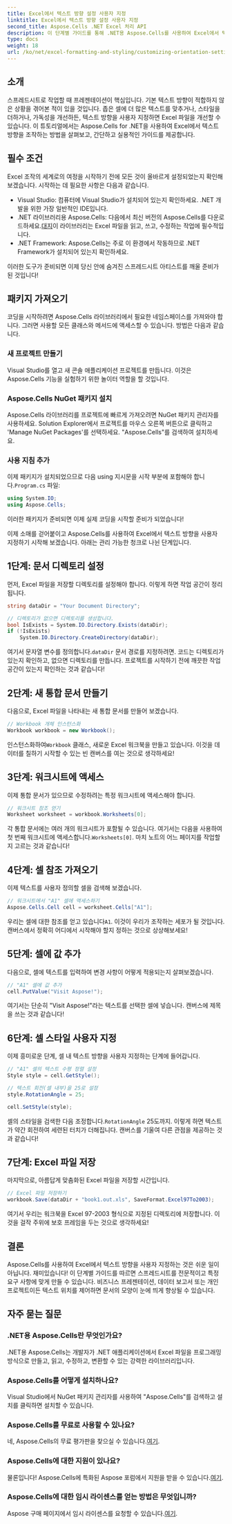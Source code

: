 ```yaml
---
title: Excel에서 텍스트 방향 설정 사용자 지정
linktitle: Excel에서 텍스트 방향 설정 사용자 지정
second_title: Aspose.Cells .NET Excel 처리 API
description: 이 단계별 가이드를 통해 .NET용 Aspose.Cells를 사용하여 Excel에서 텍스트 방향을 사용자 지정하는 방법을 알아보세요.
type: docs
weight: 18
url: /ko/net/excel-formatting-and-styling/customizing-orientation-settings-for-text/
---
```

## 소개
스프레드시트로 작업할 때 프레젠테이션이 핵심입니다. 기본 텍스트 방향이 적합하지 않은 상황을 겪어본 적이 있을 것입니다. 좁은 셀에 더 많은 텍스트를 맞추거나, 스타일을 더하거나, 가독성을 개선하든, 텍스트 방향을 사용자 지정하면 Excel 파일을 개선할 수 있습니다. 이 튜토리얼에서는 Aspose.Cells for .NET을 사용하여 Excel에서 텍스트 방향을 조작하는 방법을 살펴보고, 간단하고 실용적인 가이드를 제공합니다.

## 필수 조건

Excel 조작의 세계로의 여정을 시작하기 전에 모든 것이 올바르게 설정되었는지 확인해 보겠습니다. 시작하는 데 필요한 사항은 다음과 같습니다.

- Visual Studio: 컴퓨터에 Visual Studio가 설치되어 있는지 확인하세요. .NET 개발을 위한 가장 일반적인 IDE입니다.
- .NET 라이브러리용 Aspose.Cells: 다음에서 최신 버전의 Aspose.Cells를 다운로드하세요.[대지](https://releases.aspose.com/cells/net/)이 라이브러리는 Excel 파일을 읽고, 쓰고, 수정하는 작업에 필수적입니다.
- .NET Framework: Aspose.Cells는 주로 이 환경에서 작동하므로 .NET Framework가 설치되어 있는지 확인하세요.
  
이러한 도구가 준비되면 이제 당신 안에 숨겨진 스프레드시트 아티스트를 깨울 준비가 된 것입니다!

## 패키지 가져오기

코딩을 시작하려면 Aspose.Cells 라이브러리에서 필요한 네임스페이스를 가져와야 합니다. 그러면 사용할 모든 클래스와 메서드에 액세스할 수 있습니다. 방법은 다음과 같습니다.

### 새 프로젝트 만들기

Visual Studio를 열고 새 콘솔 애플리케이션 프로젝트를 만듭니다. 이것은 Aspose.Cells 기능을 실험하기 위한 놀이터 역할을 할 것입니다.

### Aspose.Cells NuGet 패키지 설치

Aspose.Cells 라이브러리를 프로젝트에 빠르게 가져오려면 NuGet 패키지 관리자를 사용하세요. Solution Explorer에서 프로젝트를 마우스 오른쪽 버튼으로 클릭하고 'Manage NuGet Packages'를 선택하세요. "Aspose.Cells"를 검색하여 설치하세요.

### 사용 지침 추가

 이제 패키지가 설치되었으므로 다음 using 지시문을 시작 부분에 포함해야 합니다.`Program.cs` 파일:

```csharp
using System.IO;
using Aspose.Cells;
```

이러한 패키지가 준비되면 이제 실제 코딩을 시작할 준비가 되었습니다!

이제 소매를 걷어붙이고 Aspose.Cells를 사용하여 Excel에서 텍스트 방향을 사용자 지정하기 시작해 보겠습니다. 아래는 관리 가능한 청크로 나뉜 단계입니다.

## 1단계: 문서 디렉토리 설정 

먼저, Excel 파일을 저장할 디렉토리를 설정해야 합니다. 이렇게 하면 작업 공간이 정리됩니다.

```csharp
string dataDir = "Your Document Directory";

// 디렉토리가 없으면 디렉토리를 생성합니다.
bool IsExists = System.IO.Directory.Exists(dataDir);
if (!IsExists)
    System.IO.Directory.CreateDirectory(dataDir);
```

 여기서 문자열 변수를 정의합니다.`dataDir` 문서 경로를 지정하려면. 코드는 디렉토리가 있는지 확인하고, 없으면 디렉토리를 만듭니다. 프로젝트를 시작하기 전에 깨끗한 작업 공간이 있는지 확인하는 것과 같습니다!

## 2단계: 새 통합 문서 만들기

다음으로, Excel 파일을 나타내는 새 통합 문서를 만들어 보겠습니다.

```csharp
// Workbook 개체 인스턴스화
Workbook workbook = new Workbook();
```

 인스턴스화하여`Workbook` 클래스, 새로운 Excel 워크북을 만들고 있습니다. 이것을 데이터를 칠하기 시작할 수 있는 빈 캔버스를 여는 것으로 생각하세요!

## 3단계: 워크시트에 액세스

이제 통합 문서가 있으므로 수정하려는 특정 워크시트에 액세스해야 합니다. 

```csharp
// 워크시트 참조 얻기
Worksheet worksheet = workbook.Worksheets[0];
```

 각 통합 문서에는 여러 개의 워크시트가 포함될 수 있습니다. 여기서는 다음을 사용하여 첫 번째 워크시트에 액세스합니다.`Worksheets[0]`. 마치 노트의 어느 페이지를 작업할지 고르는 것과 같습니다!

## 4단계: 셀 참조 가져오기

이제 텍스트를 사용자 정의할 셀을 검색해 보겠습니다.

```csharp
// 워크시트에서 "A1" 셀에 액세스하기
Aspose.Cells.Cell cell = worksheet.Cells["A1"];
```

 우리는 셀에 대한 참조를 얻고 있습니다`A1`. 이것이 우리가 조작하는 세포가 될 것입니다. 캔버스에서 정확히 어디에서 시작해야 할지 정하는 것으로 상상해보세요!

## 5단계: 셀에 값 추가

다음으로, 셀에 텍스트를 입력하여 변경 사항이 어떻게 적용되는지 살펴보겠습니다.

```csharp
// "A1" 셀에 값 추가
cell.PutValue("Visit Aspose!");
```

여기서는 단순히 "Visit Aspose!"라는 텍스트를 선택한 셀에 넣습니다. 캔버스에 제목을 쓰는 것과 같습니다!

## 6단계: 셀 스타일 사용자 지정

이제 흥미로운 단계, 셀 내 텍스트 방향을 사용자 지정하는 단계에 들어갑니다.

```csharp
// "A1" 셀의 텍스트 수평 정렬 설정
Style style = cell.GetStyle();

// 텍스트 회전(셀 내부)을 25로 설정
style.RotationAngle = 25;

cell.SetStyle(style);
```

셀의 스타일을 검색한 다음 조정합니다.`RotationAngle` 25도까지. 이렇게 하면 텍스트가 약간 회전하여 세련된 터치가 더해집니다. 캔버스를 기울여 다른 관점을 제공하는 것과 같습니다!

## 7단계: Excel 파일 저장

마지막으로, 아름답게 맞춤화된 Excel 파일을 저장할 시간입니다.

```csharp
// Excel 파일 저장하기
workbook.Save(dataDir + "book1.out.xls", SaveFormat.Excel97To2003);
```

여기서 우리는 워크북을 Excel 97-2003 형식으로 지정된 디렉토리에 저장합니다. 이것을 걸작 주위에 보호 프레임을 두는 것으로 생각하세요!

## 결론

Aspose.Cells를 사용하여 Excel에서 텍스트 방향을 사용자 지정하는 것은 쉬운 일이 아닙니다. 재미있습니다! 이 단계별 가이드를 따르면 스프레드시트를 전문적이고 특정 요구 사항에 맞게 만들 수 있습니다. 비즈니스 프레젠테이션, 데이터 보고서 또는 개인 프로젝트이든 텍스트 위치를 제어하면 문서의 모양이 눈에 띄게 향상될 수 있습니다.

## 자주 묻는 질문

### .NET용 Aspose.Cells란 무엇인가요?
.NET용 Aspose.Cells는 개발자가 .NET 애플리케이션에서 Excel 파일을 프로그래밍 방식으로 만들고, 읽고, 수정하고, 변환할 수 있는 강력한 라이브러리입니다.

### Aspose.Cells를 어떻게 설치하나요?
Visual Studio에서 NuGet 패키지 관리자를 사용하여 "Aspose.Cells"를 검색하고 설치를 클릭하면 설치할 수 있습니다.

### Aspose.Cells를 무료로 사용할 수 있나요?
 네, Aspose.Cells의 무료 평가판을 찾으실 수 있습니다.[여기](https://releases.aspose.com/).

### Aspose.Cells에 대한 지원이 있나요?
 물론입니다! Aspose.Cells에 특화된 Aspose 포럼에서 지원을 받을 수 있습니다.[여기](https://forum.aspose.com/c/cells/9).

### Aspose.Cells에 대한 임시 라이센스를 얻는 방법은 무엇입니까?
 Aspose 구매 페이지에서 임시 라이센스를 요청할 수 있습니다.[여기](https://purchase.aspose.com/temporary-license/).